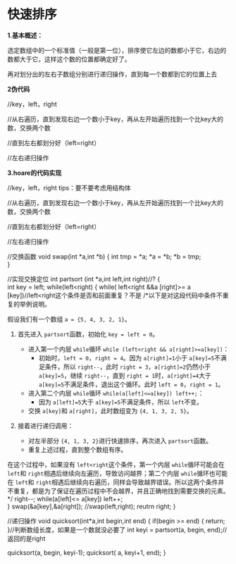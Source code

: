 # 快速排序

**1.基本概述：**

选定数组中的一个标准值（一般是第一位），排序使它左边的数都小于它，右边的数都大于它，这样这个数的位置都确定好了。

再对划分出的左右子数组分别进行递归操作，直到每一个数都到它的位置上去

**2伪代码**

//key，left，right

//从右遍历，直到发现右边一个数小于key，再从左开始遍历找到一个比key大的数，交换两个数

//直到左右都划分好（left=right）

//左右递归操作

**3.hoare的代码实现**

//key，left，right tips：要不要考虑用结构体

//从右遍历，直到发现右边一个数小于key，再从左开始遍历找到一个比key大的数，交换两个数

//直到左右都划分好（left=right）

//左右递归操作

//交换函数
void swap(int *a,int *b)
{
 int tmp = *a;
 *a = *b;
 *b = tmp;   
}

//实现交换定位
int partsort (int *a,int left,int right)//?
{    
   int key = left;
   while(left<right)
   {
    while( left<right &&a [right]>= a [key])//left<right这个条件是否和前面重复？不是
    /*以下是对这段代码中条件不重复的举例说明。

假设我们有一个数组 `a = {5, 4, 3, 2, 1}`。

1. 首先进入 `partsort`函数，初始化 `key = left = 0`。
   - 进入第一个内层 `while`循环 `while (left<right && a[right]>=a[key])`：
     - 初始时，`left = 0`，`right = 4`。因为 `a[right]=1`小于 `a[key]=5`不满足条件，所以 `right--`，此时 `right = 3`，`a[right]=2`仍然小于 `a[key]=5`，继续 `right--`，直到 `right = 1`时，`a[right]=4`大于 `a[key]=5`不满足条件，退出这个循环。此时 `left = 0`，`right = 1`。
   - 进入第二个内层 `while`循环 `while(a[left]<=a[key]) left++;`：
     - 因为 `a[left]=5`大于 `a[key]=5`不满足条件，所以 `left`不变。
   - 交换 `a[key]`和 `a[right]`，此时数组变为 `{4, 1, 3, 2, 5}`。

2. 接着进行递归调用：
   - 对左半部分 `{4, 1, 3, 2}`进行快速排序，再次进入 `partsort`函数。
   - 重复上述过程，直到整个数组有序。

在这个过程中，如果没有 `left<right`这个条件，第一个内层 `while`循环可能会在 `left`和 `right`相遇后继续向左遍历，导致访问越界；第二个内层 `while`循环也可能在 `left`和 `right`相遇后继续向右遍历，同样会导致越界错误。所以这两个条件并不重复，都是为了保证在遍历过程中不会越界，并且正确地找到需要交换的元素。*/
    right--;
    while(a[left]<= a[key])
    left++;  
   }
  swap(&a[key],&a[right]); //swap(left,right);
   reutrn right;
}

//递归操作
void quicksort(int*a,int begin,int end)
{
    if(begin >= end)
     {
        return;
     }//判断数组长度，如果是一个数就没必要了
     int keyi = partsort(a, begin, end);//返回的是right  

quicksort(a,  begin, keyi-1);
	quicksort( a, keyi+1, end);
}